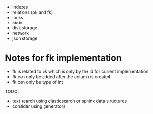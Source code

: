 - indexes
- relations (pk and fk)
- locks
- stats
- disk storage
- network
- json storage

# Notes for fk implementation
- fk is related to pk which is only by the id for current implementation
- fk can only be added after the column is created
- fk can only be type of int


TODO:
- text search using elasticsearch or sphinx data structures
- consider using generators
